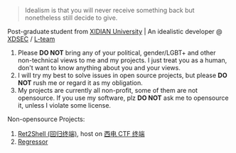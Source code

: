 > Idealism is that you will never receive something back but nonetheless still decide to give.

Post-graduate student from [XIDIAN University](https://www.xidian.edu.cn) | An idealistic developer @ [XDSEC](https://www.xdsec.org) / [L-team](https://l.xdsec.org)

1. Please **DO NOT** bring any of your political, gender/LGBT+ and other non-technical views to me and my projects. I just treat you as a human, don't want to know anything about you and your views.
2. I will try my best to solve issues in open source projects, but please **DO NOT** rush me or regard it as my obligation.
3. My projects are currently all non-profit, some of them are not opensource. If you use my software, plz **DO NOT** ask me to opensource it, unless I violate some license.

Non-opensource Projects:

1. [Ret2Shell (回归终端)](https://github.com/ret2shell), host on [西电 CTF 终端](https://ctf.xidian.edu.cn)
2. [Regressor](#)
